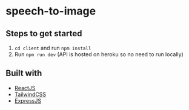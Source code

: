 # speech-to-image

## Steps to get started

1. `cd client` and run `npm install`
2. Run `npm run dev` (API is hosted on heroku so no need to run locally)

## Built with

- [ReactJS](https://reactjs.org/)
- [TailwindCSS](https://tailwindcss.com/)
- [ExpressJS](https://expressjs.com/)
